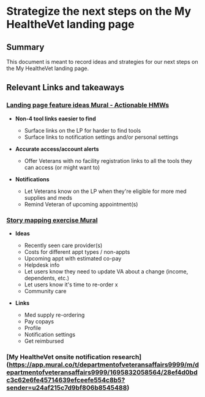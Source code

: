 # Strategize the next steps on the My HealtheVet landing page

## Summary

This document is meant to record ideas and strategies for our next steps on the My HealtheVet landing page. 

## Relevant Links and takeaways 

### [Landing page feature ideas Mural - Actionable HMWs](https://app.mural.co/t/departmentofveteransaffairs9999/m/departmentofveteransaffairs9999/1710953657694/ddfcad42ffa0af5e22ebeee9db17867436513217?sender=u24af215c7d9bf806b8545488)

  - **Non-4 tool links eaesier to find**
    - Surface links on the LP for harder to find tools
    - Surface links to notification settings and/or personal settings
      
  - **Accurate access/account alerts**
    - Offer Veterans with no facility registration links to all the tools they can access (or might want to)
      
  - **Notifications**
    - Let Veterans know on the LP when they're eligible for more med supplies and meds
    - Remind Veteran of upcoming appointment(s)
 
### [Story mapping exercise Mural](https://app.mural.co/t/departmentofveteransaffairs9999/m/departmentofveteransaffairs9999/1717089151048/931c1950a57f2e6c5a7bb3f826dc729950bbb966?sender=u24af215c7d9bf806b8545488)

 - **Ideas**
   - Recently seen care provider(s)
   - Costs for different appt types / non-appts
   - Upcoming appt with estimated co-pay
   - Helpdesk info
   - Let users know they need to update VA about a change (income, dependents, etc.)
   - Let users know it's time to re-order x
   - Community care
     
 - **Links**
   - Med supply re-ordering
   - Pay copays
   - Profile
   - Notification settings
   - Get reimbursed

### [My HealtheVet onsite notification research] (https://app.mural.co/t/departmentofveteransaffairs9999/m/departmentofveteransaffairs9999/1695832058564/28ef4d0bdc3c62e6fe45714639efceefe554c8b5?sender=u24af215c7d9bf806b8545488)
